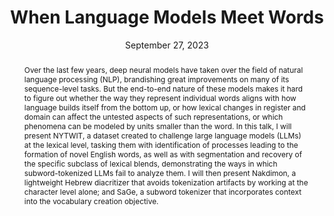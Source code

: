 ---
anchor: 2023-09-27-yuval-pinter
layout: event

title: When Language Models Meet Words
abstract: Over the last few years, deep neural models have taken over the field of natural language processing (NLP), brandishing great improvements on many of its sequence-level tasks. But the end-to-end nature of these models makes it hard to figure out whether the way they represent individual words aligns with how language builds itself from the bottom up, or how lexical changes in register and domain can affect the untested aspects of such representations, or which phenomena can be modeled by units smaller than the word. In this talk, I will present NYTWIT, a dataset created to challenge large language models (LLMs) at the lexical level, tasking them with identification of processes leading to the formation of novel English words, as well as with segmentation and recovery of the specific subclass of lexical blends, demonstrating the ways in which subword-tokenized LLMs fail to analyze them. I will then present Nakdimon, a lightweight Hebrew diacritizer that avoids tokenization artifacts by working at the character level alone; and SaGe, a subword tokenizer that incorporates context into the vocabulary creation objective.
speaker: Dr. Yuval Pinter<br/>
    Senior Lecturer at the Department of Computer Science of Ben-Gurion University
bio: Yuval Pinter is a Senior Lecturer in the Department of Computer Science at Ben-Gurion University of the Negev, focusing on natural language processing as PI of the MeLeL lab. Yuval got his PhD at the Georgia Institute of Technology School of Interactive Computing as a Bloomberg Data Science PhD Fellow. Prior to this, he worked as a Research Engineer at Yahoo Labs and as a Computational Linguist at Ginger Software, and obtained an MA in Linguistics and a BSc in CS and Mathematics, both from Tel Aviv University. Yuval blogs (in Hebrew) about language matters on Dagesh Kal.
website: https://www.yuvalpinter.com
date: September 27, 2023
time: 11:00–12:00
location: Department of Computer Science (Celestijnlaan 200A) -- Java (room 5.152)
#roomfinder: https://www.lmu.de/raumfinder/#/building/bw0000/map?room=000000116_
img: https://avatars.githubusercontent.com/u/6660928?v=4
#imgalt: Portrait of Saif Mohammad
imgside: right
---